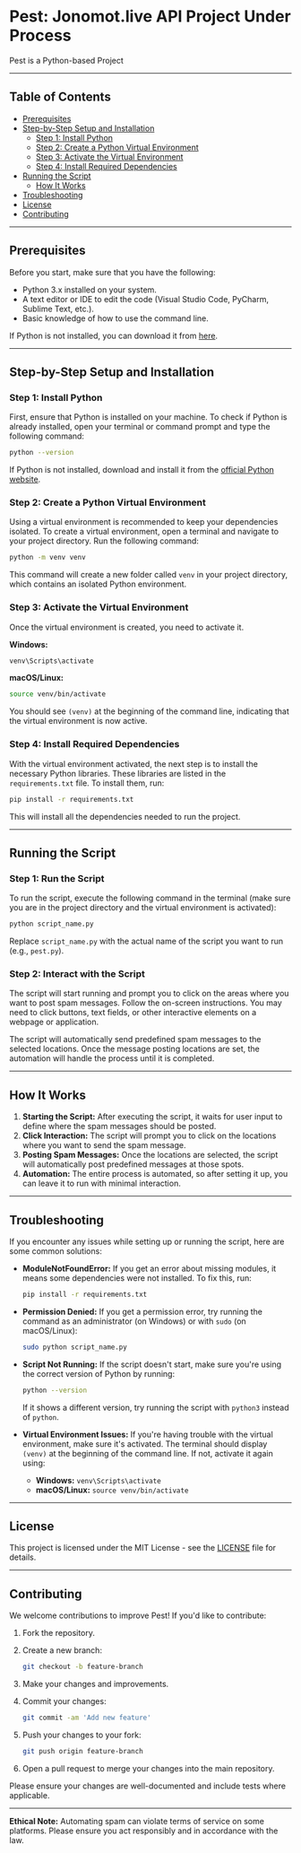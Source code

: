 # Pest: Jonomot.live API Project Under Process

Pest is a Python-based Project

---

## Table of Contents

- [Prerequisites](#prerequisites)
- [Step-by-Step Setup and Installation](#step-by-step-setup-and-installation)
  - [Step 1: Install Python](#step-1-install-python)
  - [Step 2: Create a Python Virtual Environment](#step-2-create-a-python-virtual-environment)
  - [Step 3: Activate the Virtual Environment](#step-3-activate-the-virtual-environment)
  - [Step 4: Install Required Dependencies](#step-4-install-required-dependencies)
- [Running the Script](#running-the-script)
  - [How It Works](#how-it-works)
- [Troubleshooting](#troubleshooting)
- [License](#license)
- [Contributing](#contributing)

---

## Prerequisites

Before you start, make sure that you have the following:

- Python 3.x installed on your system.
- A text editor or IDE to edit the code (Visual Studio Code, PyCharm, Sublime Text, etc.).
- Basic knowledge of how to use the command line.

If Python is not installed, you can download it from [here](https://www.python.org/downloads/).

---

## Step-by-Step Setup and Installation

### Step 1: Install Python

First, ensure that Python is installed on your machine. To check if Python is already installed, open your terminal or command prompt and type the following command:

```bash
python --version
```

If Python is not installed, download and install it from the [official Python website](https://www.python.org/downloads/).

### Step 2: Create a Python Virtual Environment

Using a virtual environment is recommended to keep your dependencies isolated. To create a virtual environment, open a terminal and navigate to your project directory. Run the following command:

```bash
python -m venv venv
```

This command will create a new folder called `venv` in your project directory, which contains an isolated Python environment.

### Step 3: Activate the Virtual Environment

Once the virtual environment is created, you need to activate it.

**Windows:**

```bash
venv\Scripts\activate
```

**macOS/Linux:**

```bash
source venv/bin/activate
```

You should see `(venv)` at the beginning of the command line, indicating that the virtual environment is now active.

### Step 4: Install Required Dependencies

With the virtual environment activated, the next step is to install the necessary Python libraries. These libraries are listed in the `requirements.txt` file. To install them, run:

```bash
pip install -r requirements.txt
```

This will install all the dependencies needed to run the project.

---

## Running the Script

### Step 1: Run the Script

To run the script, execute the following command in the terminal (make sure you are in the project directory and the virtual environment is activated):

```bash
python script_name.py
```

Replace `script_name.py` with the actual name of the script you want to run (e.g., `pest.py`).

### Step 2: Interact with the Script

The script will start running and prompt you to click on the areas where you want to post spam messages. Follow the on-screen instructions. You may need to click buttons, text fields, or other interactive elements on a webpage or application.

The script will automatically send predefined spam messages to the selected locations. Once the message posting locations are set, the automation will handle the process until it is completed.

---

## How It Works

1. **Starting the Script:** After executing the script, it waits for user input to define where the spam messages should be posted.
2. **Click Interaction:** The script will prompt you to click on the locations where you want to send the spam message.
3. **Posting Spam Messages:** Once the locations are selected, the script will automatically post predefined messages at those spots.
4. **Automation:** The entire process is automated, so after setting it up, you can leave it to run with minimal interaction.

---

## Troubleshooting

If you encounter any issues while setting up or running the script, here are some common solutions:

- **ModuleNotFoundError:** If you get an error about missing modules, it means some dependencies were not installed. To fix this, run:

  ```bash
  pip install -r requirements.txt
  ```

- **Permission Denied:** If you get a permission error, try running the command as an administrator (on Windows) or with `sudo` (on macOS/Linux):

  ```bash
  sudo python script_name.py
  ```

- **Script Not Running:** If the script doesn't start, make sure you're using the correct version of Python by running:

  ```bash
  python --version
  ```

  If it shows a different version, try running the script with `python3` instead of `python`.

- **Virtual Environment Issues:** If you're having trouble with the virtual environment, make sure it's activated. The terminal should display `(venv)` at the beginning of the command line. If not, activate it again using:

  - **Windows:** `venv\Scripts\activate`
  - **macOS/Linux:** `source venv/bin/activate`

---

## License

This project is licensed under the MIT License - see the [LICENSE](LICENSE) file for details.

---

## Contributing

We welcome contributions to improve Pest! If you'd like to contribute:

1. Fork the repository.
2. Create a new branch:

   ```bash
   git checkout -b feature-branch
   ```

3. Make your changes and improvements.
4. Commit your changes:

   ```bash
   git commit -am 'Add new feature'
   ```

5. Push your changes to your fork:

   ```bash
   git push origin feature-branch
   ```

6. Open a pull request to merge your changes into the main repository.

Please ensure your changes are well-documented and include tests where applicable.

---

**Ethical Note:** Automating spam can violate terms of service on some platforms. Please ensure you act responsibly and in accordance with the law.
